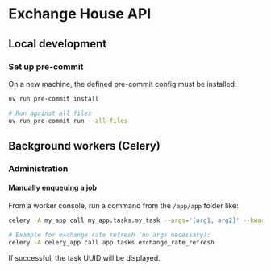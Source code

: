 # Exchange House API

## Local development

### Set up pre-commit

On a new machine, the defined pre-commit config must be installed:

```bash
uv run pre-commit install

# Run against all files
uv run pre-commit run --all-files
```

## Background workers (Celery)

### Administration

#### Manually enqueuing a job

From a worker console, run a command from the `/app/app` folder like:

```bash
celery -A my_app call my_app.tasks.my_task --args='[arg1, arg2]' --kwargs='{"kwarg1": "value1"}'

# Example for exchange rate refresh (no args necessary):
celery -A celery_app call app.tasks.exchange_rate_refresh
```

If successful, the task UUID will be displayed.
